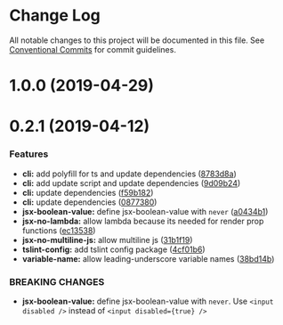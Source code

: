 # Change Log

All notable changes to this project will be documented in this file.
See [Conventional Commits](https://conventionalcommits.org) for commit guidelines.

# 1.0.0 (2019-04-29)



# 0.2.1 (2019-04-12)


### Features

* **cli:** add polyfill for ts and update dependencies ([8783d8a](https://github.com/namics/frontend-defaults/commit/8783d8a))
* **cli:** add update script and update dependencies ([9d09b24](https://github.com/namics/frontend-defaults/commit/9d09b24))
* **cli:** update dependencies ([f59b182](https://github.com/namics/frontend-defaults/commit/f59b182))
* **cli:** update dependencies ([0877380](https://github.com/namics/frontend-defaults/commit/0877380))
* **jsx-boolean-value:** define jsx-boolean-value with `never` ([a0434b1](https://github.com/namics/frontend-defaults/commit/a0434b1))
* **jsx-no-lambda:** allow lambda because its needed for render prop functions ([ec13538](https://github.com/namics/frontend-defaults/commit/ec13538))
* **jsx-no-multiline-js:** allow multiline js ([31b1f19](https://github.com/namics/frontend-defaults/commit/31b1f19))
* **tslint-config:** add tslint config package ([4cf01b6](https://github.com/namics/frontend-defaults/commit/4cf01b6))
* **variable-name:** allow leading-underscore variable names ([38bd14b](https://github.com/namics/frontend-defaults/commit/38bd14b))


### BREAKING CHANGES

* **jsx-boolean-value:** define jsx-boolean-value with `never`. Use `<input disabled />` instead of `<input disabled={true} />`
